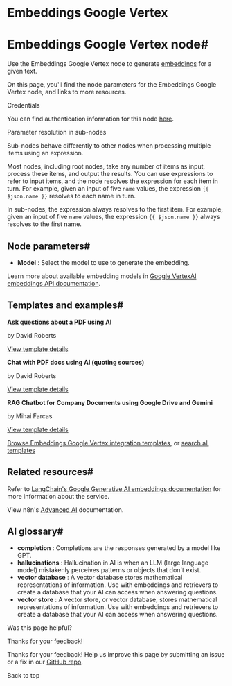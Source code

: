 # Embeddings Google Vertex

[ ](https://github.com/n8n-io/n8n-docs/edit/main/docs/integrations/builtin/cluster-nodes/sub-nodes/n8n-nodes-langchain.embeddingsgooglevertex.md "Edit this page")

# Embeddings Google Vertex node#

Use the Embeddings Google Vertex node to generate [embeddings](../../../../../glossary/#ai-embedding) for a given text.

On this page, you'll find the node parameters for the Embeddings Google Vertex node, and links to more resources.

Credentials

You can find authentication information for this node [here](../../../credentials/google/service-account/).

Parameter resolution in sub-nodes

Sub-nodes behave differently to other nodes when processing multiple items using an expression.

Most nodes, including root nodes, take any number of items as input, process these items, and output the results. You can use expressions to refer to input items, and the node resolves the expression for each item in turn. For example, given an input of five `name` values, the expression `{{ $json.name }}` resolves to each name in turn.

In sub-nodes, the expression always resolves to the first item. For example, given an input of five `name` values, the expression `{{ $json.name }}` always resolves to the first name.

## Node parameters#

  * **Model** : Select the model to use to generate the embedding.



Learn more about available embedding models in [Google VertexAI embeddings API documentation](https://cloud.google.com/vertex-ai/generative-ai/docs/model-reference/text-embeddings-api).

## Templates and examples#

**Ask questions about a PDF using AI**

by David Roberts

[View template details](https://n8n.io/workflows/1960-ask-questions-about-a-pdf-using-ai/)

**Chat with PDF docs using AI (quoting sources)**

by David Roberts

[View template details](https://n8n.io/workflows/2165-chat-with-pdf-docs-using-ai-quoting-sources/)

**RAG Chatbot for Company Documents using Google Drive and Gemini**

by Mihai Farcas

[View template details](https://n8n.io/workflows/2753-rag-chatbot-for-company-documents-using-google-drive-and-gemini/)

[Browse Embeddings Google Vertex integration templates](https://n8n.io/integrations/embeddings-google-vertex/), or [search all templates](https://n8n.io/workflows/)

## Related resources#

Refer to [LangChain's Google Generative AI embeddings documentation](https://js.langchain.com/docs/integrations/text_embedding/google_generativeai) for more information about the service.

View n8n's [Advanced AI](../../../../../advanced-ai/) documentation.

## AI glossary#

  * **completion** : Completions are the responses generated by a model like GPT.
  * **hallucinations** : Hallucination in AI is when an LLM (large language model) mistakenly perceives patterns or objects that don't exist.
  * **vector database** : A vector database stores mathematical representations of information. Use with embeddings and retrievers to create a database that your AI can access when answering questions.
  * **vector store** : A vector store, or vector database, stores mathematical representations of information. Use with embeddings and retrievers to create a database that your AI can access when answering questions.

Was this page helpful? 

Thanks for your feedback! 

Thanks for your feedback! Help us improve this page by submitting an issue or a fix in our [GitHub repo](https://github.com/n8n-io/n8n-docs). 

Back to top 
